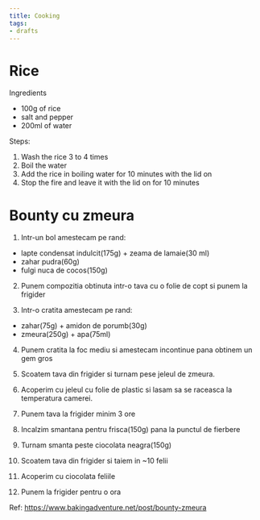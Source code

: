 ```yaml
---
title: Cooking
tags:
- drafts
---
```


# Rice

Ingredients
- 100g of rice
- salt and pepper
- 200ml of water

Steps:

1. Wash the rice 3 to 4 times
2. Boil the water
3. Add the rice in boiling water for 10 minutes with the lid on
4. Stop the fire and leave it with the lid on for 10 minutes

# Bounty cu zmeura

1. Intr-un bol amestecam pe rand:
- lapte condensat indulcit(175g) + zeama de lamaie(30 ml)
- zahar pudra(60g)
- fulgi nuca de cocos(150g)
2. Punem compozitia obtinuta intr-o tava cu o folie de copt si punem la frigider

3. Intr-o cratita amestecam pe rand:
- zahar(75g) + amidon de porumb(30g)
- zmeura(250g) + apa(75ml)
4. Punem cratita la foc mediu si amestecam incontinue pana obtinem un gem gros
5. Scoatem tava din frigider si turnam pese jeleul de zmeura. 
6. Acoperim cu jeleul cu folie de plastic si lasam sa se raceasca la temperatura camerei.
7. Punem tava la frigider minim 3 ore

8. Incalzim smantana pentru frisca(150g) pana la punctul de fierbere
9. Turnam smanta peste ciocolata neagra(150g)
10. Scoatem tava din frigider si taiem in ~10 felii
11. Acoperim cu ciocolata feliile
12. Punem la frigider pentru o ora


Ref: https://www.bakingadventure.net/post/bounty-zmeura